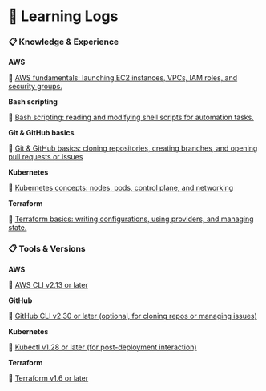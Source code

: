 # 📖 **Learning Logs**

### 📋 Knowledge & Experience

**AWS**

🔗 [AWS fundamentals: launching EC2 instances, VPCs, IAM roles, and security groups.](https://aws.amazon.com/training/learn-about/cloud-practitioner)


**Bash scripting**

🔗 [Bash scripting: reading and modifying shell scripts for automation tasks.](https://tldp.org/LDP/Bash-Beginners-Guide/html/?spm=a2ty_o01.29997173.0.0.3cc2c92115XL0c)


**Git & GitHub basics**

🔗 [Git & GitHub basics: cloning repositories, creating branches, and opening pull requests or issues](https://skills.github.com/?spm=a2ty_o01.29997173.0.0.3cc2c92115XL0c)


**Kubernetes**

🔗 [Kubernetes concepts: nodes, pods, control plane, and networking](https://kubernetes.io/docs/tutorials/kubernetes-basics)


**Terraform**

🔗 [Terraform basics: writing configurations, using providers, and managing state.](https://developer.hashicorp.com/terraform/tutorials)


### 📋 Tools & Versions

**AWS**

🔗 [AWS CLI v2.13 or later](https://docs.aws.amazon.com/cli/latest/userguide/cli-chap-configure.html)


**GitHub**

🔗 [GitHub CLI v2.30 or later (optional, for cloning repos or managing issues)](https://cli.github.com)

**Kubernetes**

🔗 [Kubectl v1.28 or later (for post-deployment interaction)](https://kubernetes.io/docs/tasks/tools)

**Terraform**

🔗 [Terraform v1.6 or later](https://developer.hashicorp.com/terraform/tutorials/aws-get-started/install-cli)


